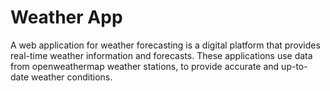 # Weather App

A web application for weather forecasting is a digital platform that provides real-time weather information and forecasts. These applications use data from openweathermap weather stations, to provide accurate and up-to-date weather conditions.
